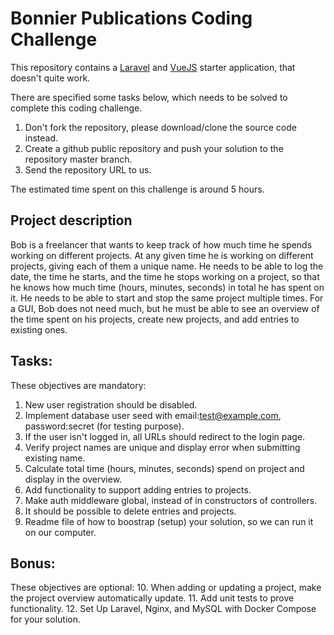 # Bonnier Publications Coding Challenge
This repository contains a [Laravel](https://laravel.com/docs/7.x) and [VueJS](https://vuejs.org/) starter application, that doesn't quite work.

There are specified some tasks below, which needs to be solved to complete this coding challenge.

1. Don't fork the repository, please download/clone the source code instead.
2. Create a github public repository and push your solution to the repository master branch.
3. Send the repository URL to us. 

The estimated time spent on this challenge is around 5 hours.

## Project description
Bob is a freelancer that wants to keep track of how much time he spends working on different projects.
At any given time he is working on different projects, giving each of them a unique name.
He needs to be able to log the date, the time he starts, and the time he stops working on a project, so that he knows how much time (hours, minutes, seconds) in total he has spent on it.
He needs to be able to start and stop the same project multiple times.
For a GUI, Bob does not need much, but he must be able to see an overview of the time spent on his projects, create new projects, and add entries to existing ones.

## Tasks:
These objectives are mandatory:

1. New user registration should be disabled. 
2. Implement database user seed with email:test@example.com, password:secret (for testing purpose).
3. If the user isn't logged in, all URLs should redirect to the login page.
4. Verify project names are unique and display error when submitting existing name.
5. Calculate total time (hours, minutes, seconds) spend on project and display in the overview.
6. Add functionality to support adding entries to projects.
7. Make auth middleware global, instead of in constructors of controllers.
8. It should be possible to delete entries and projects.
9. Readme file of how to boostrap (setup) your solution, so we can run it on our computer.

## Bonus:
These objectives are optional:
10. When adding or updating a project, make the project overview automatically update.
11. Add unit tests to prove functionality.
12. Set Up Laravel, Nginx, and MySQL with Docker Compose for your solution.
